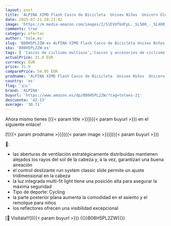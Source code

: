 ```yaml
---
layout: post
title: 'ALPINA XIMO Flash Casco de Bicicleta  Unisex Niños  Unicorn Gloss  49-54 cm'
date: 2025-07-21 20:21:42
image: 'https://m.media-amazon.com/images/I/51EVUfbdFpL._SL500_._SL400_.jpg'
comments: true
category: ofertas
author: 'tole.es'
slug: 'B08H5PL2ZW-es ALPINA XIMO Flash Casco de Bicicleta Unisex Niños Unicorn...'
sku: 'B08H5PL2ZW-es'
tags: [ 'Cascos de ciclismo multiuso','Cascos y accesorios de ciclismo','Ciclismo','Deportes y aire libre','Ropa y equipo para deportes','alpina','bicicleta','🇪🇸', ]
actualPrice: 31.8 EUR
currency: EUR
price: 31.8
comparePrice: 54.95 EUR
prodname: 'ALPINA XIMO Flash Casco de Bicicleta  Unisex Niños  Unicorn Gloss  49-54 cm'
country: 'es'
flag: '🇪🇸'
brand: 'ALPINA'
buyurl: 'https://www.amazon.es/dp/B08H5PL2ZW/?tag=tolees-21'
descuento: '42.13'
average: '30.71'
---
```


Ahora mismo tienes [{{< param title >}}]({{< param buyurl >}}) en el siguiente enlace!

[![{{< param prodname >}}]({{< param image >}})]({{< param buyurl >}})

🔎:

- las aberturas de ventilación estratégicamente distribuidas mantienen alejados los rayos del sol de la cabeza y, a la vez, garantizan una buena aireación
- el control deslizante run system classic slide permite un ajuste tridimensional en la cabeza
- la luz integrada multi-fit light tiene una posición alta para asegurar la máxima seguridad
- Tipo de deporte: Cycling
- la parte posterior plana aumenta la comodidad en el asiento y el remolque para niños
- los reflectores ofrecen una visibilidad excepcional

[🛒 Visítala!!!]({{< param buyurl >}})
{{<world>}}B08H5PL2ZW{{</world>}}
